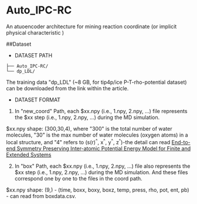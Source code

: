 # Auto_IPC-RC
An atuoencoder architecture for mining reaction coordinate (or implicit physical characteristic )

##Dataset
 - DATASET PATH
 ```text
├── Auto_IPC-RC/
└── dp_LDL/
 ```
The training data "dp_LDL" (~8 GB, for tip4p/ice P-T-rho-potential dataset) can be downloaded from the link within the article.
 - DATASET FORMAT
1. In "new_coord" Path, each $xx.npy (i.e., 1.npy, 2.npy, ...) file represents the $xx step (i.e., 1.npy, 2.npy, ...) during the MD simulation.

$xx.npy shape: (300,30,4), where "300" is the total number of water molecules, "30" is the max number of water molecules (oxygen atoms) in a local structure, and "4" refers to (s(r)<sup>^</sup>, x<sup>^</sup>, y<sup>^</sup>, z<sup>^</sup>)-the detail can read [End-to-end Symmetry Preserving Inter-atomic Potential Energy Model for Finite and Extended Systems](https://proceedings.neurips.cc/paper/2021/hash/f1c1592588411002af340cbaedd6fc33-Abstract.html)

2. In "box" Path, each $xx.npy (i.e., 1.npy, 2.npy, ...) file also represents the $xx step (i.e., 1.npy, 2.npy, ...) during the MD simulation. And these files correspond one by one to the files in the coord path.

$xx.npy shape: (9,) - (time, boxx, boxy, boxz, temp, press, rho, pot, ent, pb) - can read from boxdata.csv.
